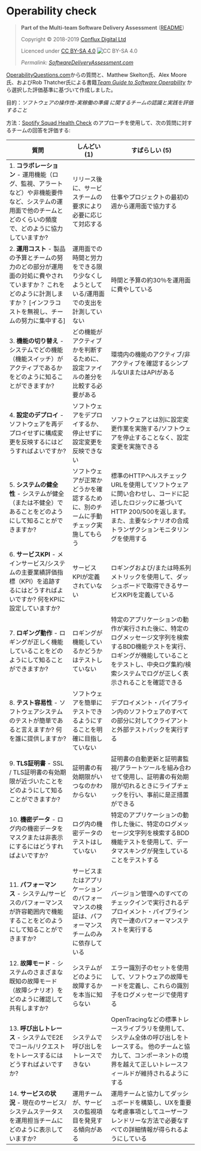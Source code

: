 # Operability check

> **Part of the Multi-team Software Delivery Assessment** ([README](README.md))
> 
> Copyright © 2018-2019 [Conflux Digital Ltd](https://confluxdigital.net/)
> 
> Licenced under [CC BY-SA 4.0](https://creativecommons.org/licenses/by-sa/4.0/) ![CC BY-SA 4.0](https://licensebuttons.net/l/by-sa/3.0/88x31.png)
>
> _Permalink: [SoftwareDeliveryAssessment.com](http://SoftwareDeliveryAssessment.com/)_ 

[OperabilityQuestions.com](http://OperabilityQuestions.com/)からの質問と、Matthew Skelton氏、Alex Moore氏、およびRob Thatcher氏による書籍[_Team Guide to Software Operability_](http://operabilitybook.com/) から選択した評価基準に基づいて作成しました。       

目的：*ソフトウェアの操作性-実稼働の準備 に関するチームの認識と実践を評価すること*    

方法：[Spotify Squad Health Check](https://labs.spotify.com/2014/09/16/squad-health-check-model/) のアプローチを使用して、次の質問に対するチームの回答を評価する:

| **質問**                                                                                                                                                                                              | **しんどい (1)**                                                                                                                          | **すばらしい (5)**                                                                                                                                                                                                                            |
| --------------------------------------------------------------------------------------------------------------------------------------------------------------------------------------------------------- | -------------------------------------------------------------------------------------------------------------------------------------- | ------------------------------------------------------------------------------------------------------------------------------------------------------------------------------------------------------------------------------------------- |
| 1\. **コラボレーション** - 運用機能（ログ、監視、アラートなど）や非機能要件など、システムの運用面で他のチームとどのくらいの頻度で、どのように協力していますか? | リリース後に、サービスチームの要求により必要に応じて対応する | 仕事やプロジェクトの最初の週から運用面で協力する                                                                                                                           |
| 2\. **運用コスト** - 製品の予算とチームの努力のどの部分が運用面の対処に費やされていますか？ これをどのように計測しますか？ \[インフラコストを無視し、チームの努力に集中する\] | 運用面での時間と労力をできる限り少なくしようとしている/運用面での支出を計測していない| 時間と予算の約30％を運用面に費やしている                                                                                                                                                                |
| 3\. **機能の切り替え** - システムでどの機能（機能スイッチ）がアクティブであるかをどのように知ることができますか?                                                                                         | どの機能がアクティブかを判断するために、設定ファイルの差分を比較する必要がある                                             | 環境内の機能のアクティブ/非アクティブを確認するシンプルなUIまたはAPIがある                                                                                                                                                  |
| 4\. **設定のデプロイ** - ソフトウェアを再デプロイせずに構成変更を反映するにはどうすればよいですか?                                                                                                   | ソフトウェアをデプロイするか、停止せずに設定変更を反映できない                                           | ソフトウェアとは別に設定変更作業を実施する/ソフトウェアを停止することなく、設定変更を実施できる                                                        |
| 5\. **システムの健全性** - システムが健全（または不健全）であることをどのようにして知ることができますか?                                                                                                                       | ソフトウェアが正常かどうかを確認するために、別のチームに手動チェック実施してもらう                                                | 標準のHTTPヘルスチェックURLを使用してソフトウェアに問い合わせし、コードに記述したロジックに基づいてHTTP 200/500を返します。また、主要なシナリオの合成トランザクションモニタリングを使用する                                           |
| 6\. **サービスKPI** - メインサービス/システムの主要業績評価指標（KPI）を追跡するにはどうすればよいですか? 何をKPIに設定していますか?                                                                                   | サービスKPIが定義されていない                                                                                                 | ロギングおよび/または時系列メトリックを使用して、ダッシュボードで取得できるサービスKPIを定義している                                                                                                                                     |
| 7\. **ロギング動作** - ロギングが正しく機能していることをどのようにして知ることができますか?                                                                                                                               | ロギングが機能しているかどうかはテストしていない                                                                                                 |特定のアプリケーションの動作が実行された後に、特定のログメッセージ文字列を検索するBDD機能テストを実行、ロギングが機能していることをテストし、中央ログ集約/検索システムでログが正しく表示されることを確認できる |
| 8\. **テスト容易性** - ソフトウェアシステムのテストが簡単であると言えますか? 何を誰に提供しますか?                                                                                          | ソフトウェアを簡単にテストできるようにすることを明確に目指していない                                             |デプロイメント・パイプライン内のソフトウェアのすべての部分に対してクライアントと外部テストパックを実行する                                                                                                                                   |
| 9\. **TLS証明書** - SSL / TLS証明書の有効期限が近づいたことをどのようにして知ることができますか?                                                                                                                      | 証明書の有効期限がいつなのかわからない| 証明書の自動更新と証明書監視/アラートツールを組み合わせて使用​​し、証明書の有効期限が切れるときにライブチェックを行い、事前に是正措置ができる                                                    |
| 10\. **機密データ** - ログ内の機密データをマスクまたは非表示にするにはどうすればよいですか?                                                                                                              | ログ内の機密データのテストはしていない                                                                                              | 特定のアプリケーションの動作した後に、特定のログメッセージ文字列を検索するBDD機能テストを使用して、データマスキングが発生していることをテストする                                                                  |
| 11\. **パフォーマンス** - システム/サービスのパフォーマンスが許容範囲内で機能することをどのようにして知ることができますか?                                                                                                          | サービスまたはアプリケーションのパフォーマンスの検証は、パフォーマンスチームのみに依存している                                      | バージョン管理へのすべてのチェックインで実行されるデプロイメント・パイプライン内で一連のパフォーマンステストを実行する                                                                                                               |
| 12\. **故障モード** - システムのさまざまな既知の故障モード（故障シナリオ）をどのように確認して共有しますか?                                                                                   | システムがどのように故障するかを本当に知らない                                                                                       | エラー識別子のセットを使用して、ソフトウェアの故障モードを定義し、これらの識別子をログメッセージで使用する                                                                                                           |
| 13\. **呼び出しトレース** - システムでE2Eでコール/リクエストをトレースするにはどうすればよいですか?                                                                                                                   | システムで呼び出しをトレースできない                                                                                               | OpenTracingなどの標準トレースライブラリを使用して、システム全体の呼び出しをトレースする。 他のチームと協力して、コンポーネントの境界を越えて正しいトレースフィールドが維持されるようにする |
| 14\. **サービスの状況** - 現在のサービス/システムステータスを運用担当チームにどのように表示していますか?                                                                                                 | 運用チームが、サービスの監視項目を発見する傾向がある                                                                     | 運用チームと協力してダッシュボードを構築し、UXを重要な考慮事項としてユーザーフレンドリーな方法で必要なすべての詳細情報が得られるようにしている                                                                                  |

